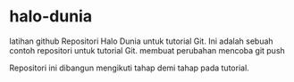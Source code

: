 # halo-dunia
latihan github
Repositori Halo Dunia untuk tutorial Git.
Ini adalah sebuah contoh repositori untuk tutorial Git.
membuat perubahan
mencoba git push


Repositori ini dibangun mengikuti tahap demi tahap pada tutorial.

